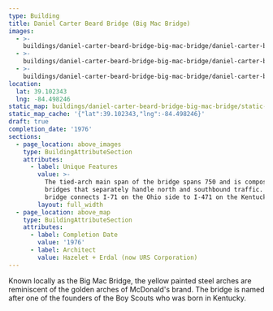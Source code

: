 ```yaml
---
type: Building
title: Daniel Carter Beard Bridge (Big Mac Bridge)
images:
  - >-
    buildings/daniel-carter-beard-bridge-big-mac-bridge/daniel-carter-beard-bridge-big-mac-bridge-0_uy8jwa
  - >-
    buildings/daniel-carter-beard-bridge-big-mac-bridge/daniel-carter-beard-bridge-big-mac-bridge-1_keakp5
  - >-
    buildings/daniel-carter-beard-bridge-big-mac-bridge/daniel-carter-beard-bridge-big-mac-bridge-2_x9urr7
location:
  lat: 39.102343
  lng: -84.498246
static_map: buildings/daniel-carter-beard-bridge-big-mac-bridge/static-map_k16ms7
static_map_cache: '{"lat":39.102343,"lng":-84.498246}'
draft: true
completion_date: '1976'
sections:
  - page_location: above_images
    type: BuildingAttributeSection
    attributes:
      - label: Unique Features
        value: >-
          The tied-arch main span of the bridge spans 750 and is composed of two
          bridges that separately handle north and southbound traffic.  The
          bridge connects I-71 on the Ohio side to I-471 on the Kentucky shore.
        layout: full_width
  - page_location: above_map
    type: BuildingAttributeSection
    attributes:
      - label: Completion Date
        value: '1976'
      - label: Architect
        value: Hazelet + Erdal (now URS Corporation)
---
```


Known locally as the Big Mac Bridge, the yellow painted steel arches are reminiscent of the golden arches of McDonald's brand. The bridge is named after one of the founders of the Boy Scouts who was born in Kentucky.
